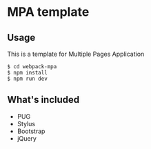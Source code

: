 # MPA template

## Usage
This is a template for Multiple Pages Application
```
$ cd webpack-mpa
$ npm install
$ npm run dev
```
## What's included
+ PUG
+ Stylus
+ Bootstrap
+ jQuery
